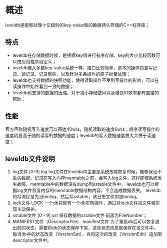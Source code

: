 # 概述
leveldb是能够处理十亿级别的key-value型的数据持久存储的C++程序库；

## 特点
* leveldb在存储数据时候，是根据key值进行有序存储，key的大小比较函数可以由应用程序自定义；
* leveldb像大多数key-value系统一样，接口比较简单，基本的操作包含写记录、读记录、记录删除，以及针对多条操作的原子批量处理；
* leveldb也支持数据的快照功能，使得读取操作不受到写操作的影响，可以在读操作中始终看到一致的数据；
* leveldb也支持的数据的压缩，对于减小存储空间以及增快IO效率都有直接的帮助；

## 性能
官方声称随机写入速度可以高达40w/s，随机读取的速度6w/s；顺序读写操作的速度明显高于随机读写的数据的速度；leveldb的写入数据速度要大大快于读速度；

## leveldb文件说明
1. log文件 [0-9].log
log文件在leveldb中主要是系统故障恢复时候，能够保证不丢失数据。记录在写入内存memtable之前，会写入log文件，这样即使系统发生故障，memtable中的数据没有dump到sstable文件中， leveldb也可以根据log文件恢复内存的memtable数据结构内容，不会造成数据丢失。
leveldb的写流程是先记binlog，然后写sstable，该日志文件即是binlog。
2. lock文件 LOCK
一个db只能有一个db实例操作，通过对lock文件加文件锁实现主动保护。
3. sstable文件 [0 - 9].sst
保存数据的sstable文件 前面为FileNumber；
4. MANIFEST文件（DescriptorFile）
manifest文件 为了重启db后可以恢复退出前的状态，需要将db的状态保存下来，这些状态信息就保存在该文件中。
每当db中的状态改变（VersionSet），会将这次的改变（VersionEdit）追加到descriptor文件中。